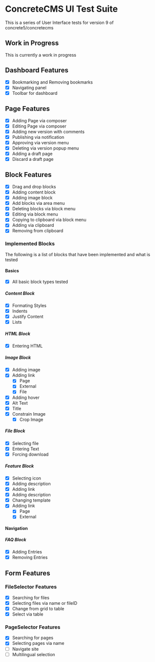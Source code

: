 # ConcreteCMS UI Test Suite

This is a series of User Interface tests for version 9 of concrete5/concretecms

## Work in Progress

This is currently a work in progress

## Dashboard Features

- [x] Bookmarking and Removing bookmarks
- [x] Navigating panel
- [x] Toolbar for dashboard

## Page Features

- [x] Adding Page via composer
- [x] Editing Page via composer
- [x] Adding new version with comments
- [x] Publishing via notification
- [x] Approving via version menu
- [x] Deleting via version popup menu
- [x] Adding a draft page
- [x] Discard a draft page

## Block Features

- [x] Drag and drop blocks
- [x] Adding content block
- [x] Adding image block
- [x] Add blocks via area menu
- [x] Deleting blocks via block menu
- [x] Editing via block menu
- [x] Copying to clipboard via block menu
- [x] Adding via clipboard
- [x] Removing from clipboard

### Implemented Blocks

The following is a list of blocks that have been implemented and what is tested

#### Basics

- [x] All basic block types tested

##### Content Block

- [x] Formating Styles
- [x] Indents
- [x] Justify Content
- [x] Lists

##### HTML Block

- [x] Entering HTML

##### Image Block

- [x] Adding image
- [x] Adding link
  - [x] Page
  - [x] External
  - [x] File
- [x] Adding hover
- [x] Alt Text
- [x] Title
- [x] Constrain Image
  - [x] Crop Image

##### File Block

- [x] Selecting file
- [x] Entering Text
- [x] Forcing download

##### Feature Block

- [x] Selecting icon
- [x] Adding description
- [x] Adding link
- [x] Adding description
- [x] Changing template
- [x] Adding link
  - [x] Page
  - [x] External

#### Navigation

##### FAQ Block

- [x] Adding Entries
- [x] Removing Entries

## Form Features

### FileSelector Features

- [x] Searching for files
- [x] Selecting files via name or fileID
- [x] Change from grid to table
- [x] Select via table

### PageSelector Features

- [x] Searching for pages
- [x] Selecting pages via name
- [ ] Navigate site
- [ ] Multilingual selection
